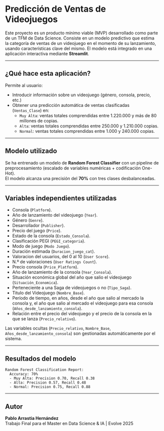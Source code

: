 #  Predicción de Ventas de Videojuegos

Este proyecto es un producto mínimo viable (MVP) desarrollado como parte de un TFM de Data Science. Consiste en un modelo predictivo que estima la categoría de ventas de un videojuego en el momento de su lanzamiento, usando características clave del mismo. El modelo está integrado en una aplicación interactiva mediante **Streamlit**.

---

##  ¿Qué hace esta aplicación?

Permite al usuario:
- Introducir información sobre un videojuego (género, consola, precio, etc.)
- Obtener una predicción automática de ventas clasificadas (`Ventas_Clase`) en:
  - `Muy Alta`: ventas totales comprendidas entre 1.220.000 y más de 80 millones de copias.
  - `Alta`: ventas totales comprendidas entre 250.000 y 1.210.000 copias.
  - `Normal`: ventas totales comprendidas entre 1.000 y 240.000 copias.

---

##  Modelo utilizado

Se ha entrenado un modelo de **Random Forest Classifier** con un pipeline de preprocesamiento (escalado de variables numéricas + codificación One-Hot).  
El modelo alcanza una precisión del **70%** con tres clases desbalanceadas.

---

##  Variables independientes utilizadas

- Consola (`Platform`).
- Año de lanzamiento del videojuego (`Year`).
- Género (`Genre`).
- Desarrollador (`Publisher`).
- Precio del juego (`Price`).
- Estado de la consola (`Estado_Consola`).
- Clasificación PEGI (`PEGI_categoria`).
- Modo de juego (`Modo Juego`).
- Duración estimada (`Duracion_juego_cat`).
- Valoracion del usuarios, del 0 al 10 (`User Score`).
- N.º de valoraciones (`User Ratings Count`).
- Precio consola (`Price_Platform`).
- Año de lanzamiento de la consola (`Year_Consola`).
- Situación económica global del año que salio el videojuego (`Situación_Economica`).
- Perteneciente a una Saga de videojuegos o no (`Tipo_Saga`).
- Titulo del Videojuego (`Nombre_Base`).
- Período de tiempo, en años, desde el año que salio al mercado la consola y, el año que salio al mercado el videojuego para esa consola (`Años_desde_lanzamiento_consola`).
- Relación entre el precio del videojuego y el precio de la consola en la que se lanza (`Precio_relativo`).

Las variables ocultas (`Precio_relativo`, `Nombre_Base`, `Años_desde_lanzamiento_consola`) son gestionadas automáticamente por el sistema.

---

##  Resultados del modelo

```text
Random Forest Classification Report:
  Accuracy: 70%
  - Muy Alta: Precision 0.70, Recall 0.38
  - Alta: Precision 0.57, Recall 0.48
  - Normal: Precision 0.75, Recall 0.88
```

---

##  Autor

**Pablo Arrastia Hernández**  
Trabajo Final para el Master en Data Science & IA | Evolve 2025